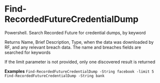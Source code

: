 # Find-RecordedFutureCredentialDump
Powershell.  Search Recorded Future for credential dumps, by keyword

Returns Name, Brief Description, Type, when the data was downloaded by RF, and any relevant breach data.  The name and breaches fields are searched for keywords

If the limit parameter is not provided, only one discovered result is returned

**Examples**
  `Find-RecordedFutureCredentialDump -String facebook -limit 5`
  `Find-RecordedFutureCredentialDump -String bank`
